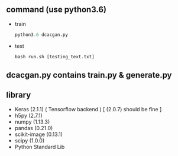 ## command (use python3.6)
 * train
   ```python
   python3.6 dcacgan.py
   ```
 * test
   ```python
   bash run.sh [testing_text.txt]
   ```

## dcacgan.py contains train.py & generate.py

## library
* Keras (2.1.1) ( Tensorflow backend )  [ (2.0.7) should be fine ]
* h5py (2.7.1)
* numpy (1.13.3)
* pandas (0.21.0)
* scikit-image (0.13.1)
* scipy (1.0.0)
* Python Standard Lib
